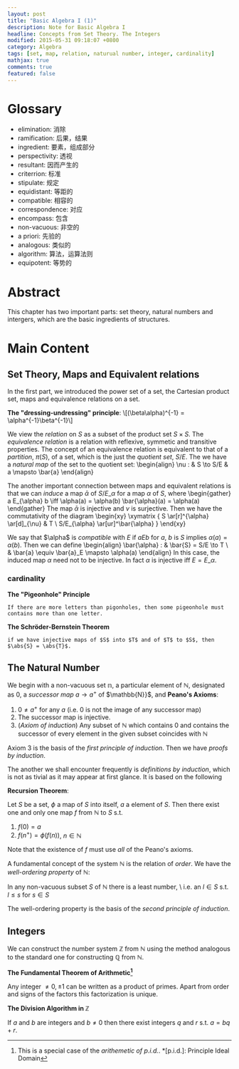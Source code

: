 ```yaml
---
layout: post
title: "Basic Algebra I (1)"
description: Note for Basic Algebra I
headline: Concepts from Set Theory. The Integers
modified: 2015-05-31 09:18:07 +0800
category: Algebra
tags: [set, map, relation, naturual number, integer, cardinality]
mathjax: true
comments: true
featured: false
---
```


# Glossary

* elimination: 消除
* ramification: 后果，结果
* ingredient: 要素，组成部分
* perspectivity: 透视
* resultant: 因而产生的
* criterrion: 标准
* stipulate: 规定
* equidistant: 等距的
* compatible: 相容的
* correspondence: 对应
* encompass: 包含
* non-vacuous: 非空的
* a priori: 先验的
* analogous: 类似的
* algorithm: 算法，运算法则
* equipotent: 等势的


# Abstract

This chapter has two important parts: set theory, natural numbers and intergers, which are the basic ingredients of structures.


# Main Content

## Set Theory, Maps and Equivalent relations

In the first part, we introduced the power set of a set, the Cartesian product set, maps and equivalence relations on a set.

**The "dressing-undressing" principle**:
\\[(\beta\alpha)^{-1} = \alpha^{-1}\beta^{-1}\\]

We view the *relation* on $S$ as a subset of the product set $S \times S$. The *equivalence relation* is a relation with reflexive, symmetic and transitive properties. The concept of an equivalence relation is equivalent to that of a *partition*, $\pi(S)$, of a set, which is the just the *quotient set*, $S/E$. The we have a *natural map* of the set to the quotient set:
\begin{align}
\nu : & S \to S/E
& a \mapsto \bar{a}
\end{align}

The another important connection between maps and equivalent relations is that we can *induce* a map $\bar{\alpha}$ of $S/E\_{\alpha}$ for a map $\alpha$ of $S$, where
\begin{gather}
a E\_{\alpha} b \iff \alpha(a) = \alpha(b)
\bar{\alpha}(a) = \alpha(a)
\end{gather}
The map $\bar{\alpha}$ is injective and $\nu$ is surjective. Then we have the commutativity of the diagram
\begin{xy}
\xymatrix {
S \ar[r]^{\alpha} \ar[d]\_{\nu} & T \\
S/E\_{\alpha} \ar[ur]^\bar{\alpha}
}
\end{xy}

We say that $\alpha\$ is *compatible* with $E$ if $a E b$ for $a$, $b$ is $S$ implies $\alpha(a) = \alpha(b)$. Then we can define
\begin{align}
\bar{\alpha} : & \bar{S} = S/E \to T \\
& \bar{a} \equiv \bar{a}\_E \mapsto \alpha(a)
\end{align}
In this case, the induced map $\alpha$ need not to be injective. In fact $\alpha$ is injective iff $E = E\_{\alpha}$.

### cardinality

**The "Pigeonhole" Principle**

	If there are more letters than pigonholes, then some pigeonhole must contains more than one letter.

**The Schröder-Bernstein Theorem**

	if we have injective maps of $S$ into $T$ and of $T$ to $S$, then $\abs{S} = \abs{T}$.

## The Natural Number

We begin with a non-vacuous set $\mathbb{n}$, a particular element of $\mathbb{N}$, designated as $0$, a *successor map* $a \to a^{+}$ of $\mathbb{N}}$, and **Peano's Axioms**:

1. $0 \ne a^{+}$ for any $a$ (i.e. $0$ is not the image of any successor map)
2. The successor map is injective.
3. (*Axiom of induction*) Any subset of $\mathbb{N}$ which contains $0$ and contains the successor of every element in the given subset coincides with $\mathbb{N}$

Axiom 3 is the basis of the *first principle of induction*. Then we have *proofs by induction*.

The another we shall encounter frequently is *definitions by induction*, which is not as tivial as it may appear at first glance. It is based on the following

**Recursion Theorem**:

Let $S$ be a set, $\phi$ a map of $S$ into itself, $a$ a element of $S$. Then there exist one and only one map $f$ from $\mathbb{N}$ to $S$ s.t.

1. $f(0) = a$
2. $f(n^{+}) = \phi(f(n))$, $n \in \mathbb{N}$

Note that the existence of $f$ must use *all* of the Peano's axioms.

A fundamental concept of the system $\mathbb{N}$ is the relation of *order*. We have the *well-ordering property* of $\mathbb{N}$:

In any non-vacuous subset $S$ of $\mathbb{N}$ there is a least number, \\
i.e. an $l \in S$ s.t. $l \le s$ for $s \in S$

The well-ordering property is the basis of the *second principle of induction*.

## Integers

We can construct the number system $\mathbb{Z}$ from $\mathbb{N}$ using the method analogous to the standard one for constructing $\mathbb{Q}$ from $\mathbb{N}$.

**The Fundamental Theorem of Arithmetic[^1]**

Any integer $\ne 0, \pm 1$ can be written as a product of primes. Apart from order and signs of the factors this factorization is unique.

**The Division Algorithm in $\mathbb{Z}$**

If $a$ and $b$ are integers and $b \ne 0$ then there exist integers $q$ and $r$ s.t. $a = bq + r$.



[^1]: This is a special case of the *arithemetic of p.i.d.*.
*[p.i.d.]: Principle Ideal Domain
